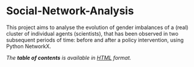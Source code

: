# Social-Network-Analysis
This project aims to analyse the evolution of gender imbalances of a (real) cluster of individual agents (scientists), that has been observed in two subsequent periods of time: before and after a policy intervention, using Python NetworkX.

_The **table of contents** is available in [HTML](https://iuliancioata.github.io/Social-Network-Analysis/table-of-contents.html) format._
